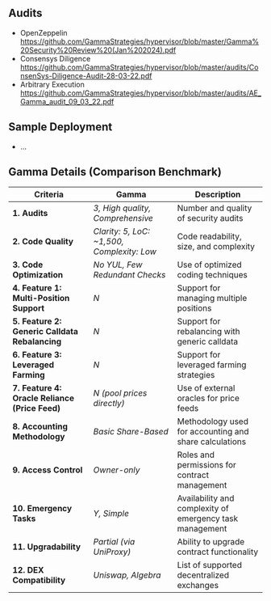 ## Audits
  - OpenZeppelin https://github.com/GammaStrategies/hypervisor/blob/master/Gamma%20Security%20Review%20(Jan%202024).pdf
  - Consensys Diligence https://github.com/GammaStrategies/hypervisor/blob/master/audits/ConsenSys-Diligence-Audit-28-03-22.pdf
  - Arbitrary Execution https://github.com/GammaStrategies/hypervisor/blob/master/audits/AE_Gamma_audit_09_03_22.pdf

## Sample Deployment
 - ...

## Gamma Details (Comparison Benchmark)
| **Criteria** | **Gamma** | **Description** |
|--------------|-----------|-----------------|
| **1. Audits** | *3, High quality, Comprehensive* | Number and quality of security audits |
| **2. Code Quality** | *Clarity: 5, LoC: ~1,500, Complexity: Low* | Code readability, size, and complexity |
| **3. Code Optimization** | *No YUL, Few Redundant Checks* | Use of optimized coding techniques |
| **4. Feature 1: Multi-Position Support** | *N* | Support for managing multiple positions |
| **5. Feature 2: Generic Calldata Rebalancing** | *N* | Support for rebalancing with generic calldata |
| **6. Feature 3: Leveraged Farming** | *N* | Support for leveraged farming strategies |
| **7. Feature 4: Oracle Reliance (Price Feed)** | *N (pool prices directly)* | Use of external oracles for price feeds |
| **8. Accounting Methodology** | *Basic Share-Based* | Methodology used for accounting and share calculations |
| **9. Access Control** | *Owner-only* | Roles and permissions for contract management |
| **10. Emergency Tasks** | *Y, Simple* | Availability and complexity of emergency task management |
| **11. Upgradability** | *Partial (via UniProxy)* | Ability to upgrade contract functionality |
| **12. DEX Compatibility** | *Uniswap, Algebra* | List of supported decentralized exchanges |
